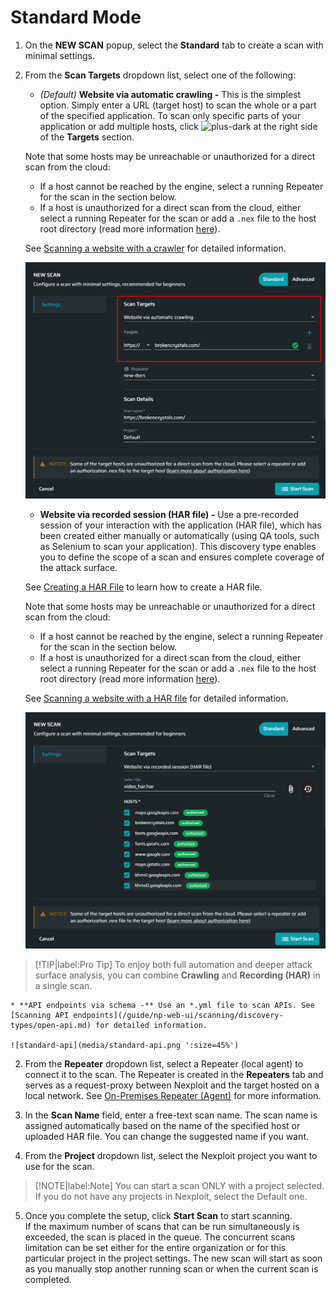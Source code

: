 # Standard Mode
1. On the **NEW SCAN** popup, select the **Standard** tab to create a scan with minimal settings.
2. From the **Scan Targets** dropdown list, select one of the following:
    * _(Default)_ **Website via automatic crawling -** This is the simplest option. Simply enter a URL (target host) to scan the whole or a part of the specified application. To scan only specific parts of your application or add multiple hosts, click ![plus-dark](media/plus-dark.png ':size=3%') at the right side of the **Targets** section. 
    
    Note that some hosts may be unreachable or unauthorized for a direct scan from the cloud:
      - If a host cannot be reached by the engine, select a running Repeater for the scan in the section below.
      - If a host is unauthorized for a direct scan from the cloud, either select a running Repeater for the scan or add a `.nex` file to the host root directory (read more information [here](https://kb.neuralegion.com/#/guide/np-web-ui/advanced-set-up/managing-org?id=defining-the-hosts-authorized-for-scanning)).<br> 
    
    See [Scanning a website with a crawler](/guide/np-web-ui/scanning/discovery-types/crawler.md) for detailed information.

    ![standard-crawler](media/standard-crawler.png ':size=45%')

    * **Website via recorded session (HAR file) -** Use a pre-recorded session of your interaction with the application (HAR file), which has been created either manually or automatically (using QA tools, such as Selenium to scan your application). This discovery type enables you to define the scope of a scan and ensures complete coverage of the attack surface.
    
    See [Creating a HAR File](/guide/np-web-ui/scanning/discovery-types/create-har.md) to learn how to create a HAR file.

    Note that some hosts may be unreachable or unauthorized for a direct scan from the cloud:
      - If a host cannot be reached by the engine, select a running Repeater for the scan in the section below.
      - If a host is unauthorized for a direct scan from the cloud, either select a running Repeater for the scan or add a `.nex` file to the host root directory (read more information [here](https://kb.neuralegion.com/#/guide/np-web-ui/advanced-set-up/managing-org?id=defining-the-hosts-authorized-for-scanning)).<br> 

     See [Scanning a website with a HAR file](/guide/np-web-ui/scanning/discovery-types/har.md) for detailed information.

    ![standard-har](media/standard-har.png ':size=45%')

  >[!TIP|label:Pro Tip]
  To enjoy both full automation and deeper attack surface analysis, you can combine **Crawling** and **Recording (HAR)** in a single scan.

    * **API endpoints via schema -** Use an *.yml file to scan APIs. See [Scanning API endpoints](/guide/np-web-ui/scanning/discovery-types/open-api.md) for detailed information.

    ![standard-api](media/standard-api.png ':size=45%')

2. From the **Repeater** dropdown list, select a Repeater (local agent) to connect it to the scan. The Repeater is created in the **Repeaters** tab and serves as a request-proxy between Nexploit and the target hosted on a local network.  See [On-Premises Repeater (Agent)](/guide/introduction/deployment-onprem.md) for more information.

3. In the **Scan Name** field, enter a free-text scan name.
    The scan name is assigned automatically based on the name of the specified host or uploaded HAR file. You can change the suggested name if you want.

4. From the **Project** dropdown list, select the Nexploit project you want to use for the scan.
  >[!NOTE|label:Note]
    You can start a scan ONLY with a project selected. If you do not have any projects in Nexploit, select the Default one.

5. Once you complete the setup, click **Start Scan** to start scanning.<br>
   If the maximum number of scans that can be run simultaneously is exceeded, the scan is placed in the queue. The concurrent scans limitation can be set either for the entire organization or for this particular project in the project settings. The new scan will start as soon as you manually stop another running scan or when the current scan is completed.




